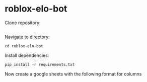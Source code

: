 # roblox-elo-bot

Clone repository:

```https://github.com/mikewakeham/roblox-elo-bot
```

Navigate to directory:

`cd roblox-elo-bot`

Install dependencies:

`pip install -r requirements.txt`

Now create a google sheets with the following format for columns
